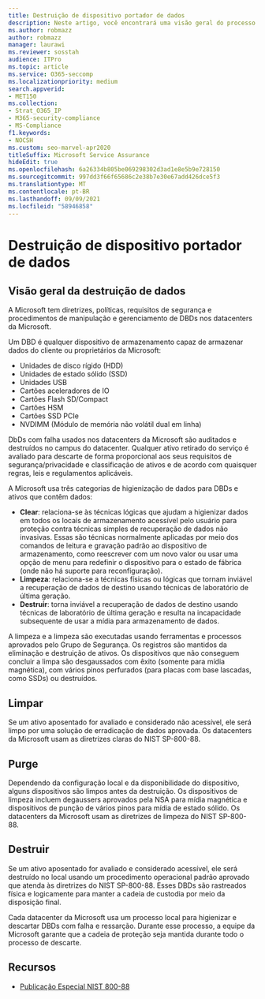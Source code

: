 ```yaml
---
title: Destruição de dispositivo portador de dados
description: Neste artigo, você encontrará uma visão geral do processo de destruição de dispositivos com suporte a dados para datacenters da Microsoft.
ms.author: robmazz
author: robmazz
manager: laurawi
ms.reviewer: sosstah
audience: ITPro
ms.topic: article
ms.service: O365-seccomp
ms.localizationpriority: medium
search.appverid:
- MET150
ms.collection:
- Strat_O365_IP
- M365-security-compliance
- MS-Compliance
f1.keywords:
- NOCSH
ms.custom: seo-marvel-apr2020
titleSuffix: Microsoft Service Assurance
hideEdit: true
ms.openlocfilehash: 6a26334b805be069298302d3ad1e8e5b9e728150
ms.sourcegitcommit: 997dd3f66f65686c2e38b7e30e67add426dce5f3
ms.translationtype: MT
ms.contentlocale: pt-BR
ms.lasthandoff: 09/09/2021
ms.locfileid: "58946858"
---
```

# <a name="data-bearing-device-destruction"></a>Destruição de dispositivo portador de dados

## <a name="data-destruction-overview"></a>Visão geral da destruição de dados

A Microsoft tem diretrizes, políticas, requisitos de segurança e procedimentos de manipulação e gerenciamento de DBDs nos datacenters da Microsoft.

Um DBD é qualquer dispositivo de armazenamento capaz de armazenar dados do cliente ou proprietários da Microsoft:

- Unidades de disco rígido (HDD)
- Unidades de estado sólido (SSD)
- Unidades USB
- Cartões aceleradores de IO
- Cartões Flash SD/Compact
- Cartões HSM
- Cartões SSD PCIe
- NVDIMM (Módulo de memória não volátil dual em linha)

DbDs com falha usados nos datacenters da Microsoft são auditados e destruídos no campus do datacenter. Qualquer ativo retirado do serviço é avaliado para descarte de forma proporcional aos seus requisitos de segurança/privacidade e classificação de ativos e de acordo com quaisquer regras, leis e regulamentos aplicáveis.

A Microsoft usa três categorias de higienização de dados para DBDs e ativos que contêm dados:

- **Clear**: relaciona-se às técnicas lógicas que ajudam a higienizar dados em todos os locais de armazenamento acessível pelo usuário para proteção contra técnicas simples de recuperação de dados não invasivas. Essas são técnicas normalmente aplicadas por meio dos comandos de leitura e gravação padrão ao dispositivo de armazenamento, como reescrever com um novo valor ou usar uma opção de menu para redefinir o dispositivo para o estado de fábrica (onde não há suporte para reconfiguração).
- **Limpeza**: relaciona-se a técnicas físicas ou lógicas que tornam inviável a recuperação de dados de destino usando técnicas de laboratório de última geração.
- **Destruir**: torna inviável a recuperação de dados de destino usando técnicas de laboratório de última geração e resulta na incapacidade subsequente de usar a mídia para armazenamento de dados.

A limpeza e a limpeza são executadas usando ferramentas e processos aprovados pelo Grupo de Segurança. Os registros são mantidos da eliminação e destruição de ativos. Os dispositivos que não conseguem concluir a limpa são desgaussados com êxito (somente para mídia magnética), com vários pinos perfurados (para placas com base lascadas, como SSDs) ou destruídos.

## <a name="clear"></a>Limpar

Se um ativo aposentado for avaliado e considerado não acessível, ele será limpo por uma solução de erradicação de dados aprovada. Os datacenters da Microsoft usam as diretrizes claras do NIST SP-800-88.

## <a name="purge"></a>Purge

Dependendo da configuração local e da disponibilidade do dispositivo, alguns dispositivos são limpos antes da destruição. Os dispositivos de limpeza incluem degaussers aprovados pela NSA para mídia magnética e dispositivos de punção de vários pinos para mídia de estado sólido. Os datacenters da Microsoft usam as diretrizes de limpeza do NIST SP-800-88.

## <a name="destroy"></a>Destruir

Se um ativo aposentado for avaliado e considerado acessível, ele será destruído no local usando um procedimento operacional padrão aprovado que atenda às diretrizes do NIST SP-800-88. Esses DBDs são rastreados física e logicamente para manter a cadeia de custodia por meio da disposição final.

Cada datacenter da Microsoft usa um processo local para higienizar e descartar DBDs com falha e ressarção. Durante esse processo, a equipe da Microsoft garante que a cadeia de proteção seja mantida durante todo o processo de descarte.

## <a name="resources"></a>Recursos

- [Publicação Especial NIST 800-88](https://nvlpubs.nist.gov/nistpubs/SpecialPublications/NIST.SP.800-88r1.pdf)
